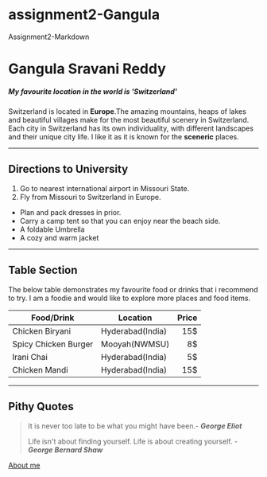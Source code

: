 # assignment2-Gangula
Assignment2-Markdown
# Gangula Sravani Reddy
##### My favourite location in the world is 'Switzerland'

Switzerland is located in **Europe**.The amazing mountains, heaps of lakes and beautiful villages make for the most beautiful scenery in Switzerland. Each city in Switzerland has its own individuality, with different landscapes and their unique city life. I like it as it is known for the **sceneric** places.

---

## Directions to University
1. Go to nearest international airport in Missouri State.
2. Fly from Missouri to Switzerland in Europe.
- Plan and pack dresses in prior.
- Carry a camp tent so that you can enjoy near the beach side.
- A foldable Umbrella
- A cozy and warm jacket

---

## Table Section

The below table demonstrates my favourite food or drinks that i recommend to try. I am a foodie and would like to explore more places and food items.

| Food/Drink | Location | Price |
| --- | --- | ---: |
| Chicken Biryani | Hyderabad(India) | 15$ |
| Spicy Chicken Burger | Mooyah(NWMSU) | 8$ |
| Irani Chai | Hyderabad(India) | 5$ |
| Chicken Mandi | Hyderabad(India) | 15$ |

---

## Pithy Quotes

> It is never too late to be what you might have been.- ***George Eliot***
>
>Life isn't about finding yourself. Life is about creating yourself. - ***George Bernard Shaw***

[About me](https://github.com/SravaniGangula/assignment2-Gangula/blob/main/AboutMe.md)